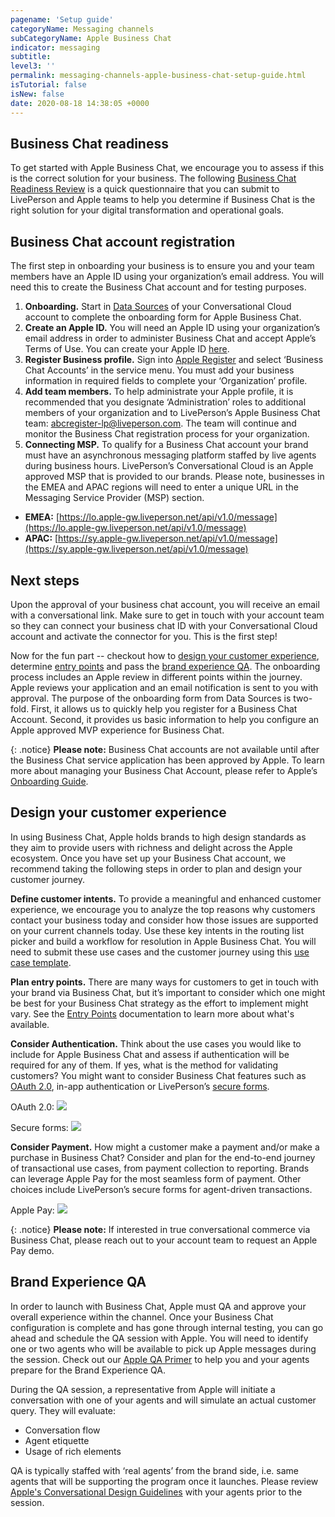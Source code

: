 ```yaml
---
pagename: 'Setup guide'
categoryName: Messaging channels
subCategoryName: Apple Business Chat
indicator: messaging
subtitle: 
level3: ''
permalink: messaging-channels-apple-business-chat-setup-guide.html
isTutorial: false
isNew: false
date: 2020-08-18 14:38:05 +0000
---
```

## Business Chat readiness

To get started with Apple Business Chat, we encourage you to assess if this is the correct solution for your business. The following [Business Chat Readiness Review](https://ce-sr.s3-eu-west-1.amazonaws.com/KC/Apple+Business+Chat/BusinessChatReadiness2019.2.pdf) is a quick questionnaire that you can submit to LivePerson and Apple teams to help you determine if Business Chat is the right solution for your digital transformation and operational goals. 

## Business Chat account registration

The first step in onboarding your business is to ensure you and your team members have an Apple ID using your organization’s email address. You will need this to create the Business Chat account and for testing purposes. 

1. **Onboarding.** Start in [Data Sources](https://knowledge.liveperson.com/data-reporting-engagement-attributes-data-sources-engagement-attributes-overview.html) of your Conversational Cloud account to complete the onboarding form for Apple Business Chat.  
2. **Create an Apple ID.** You will need an Apple ID using your organization’s email address in order to administer Business Chat and accept Apple’s Terms of Use. You can create your Apple ID [here](https://appleid.apple.com/account#!&page=create).
3. **Register Business profile.** Sign into [Apple Register](https://register.apple.com/) and select ‘Business Chat Accounts’ in the service menu. You must add your business information in required fields to complete your ‘Organization’ profile. 
4. **Add team members.** To help administrate your Apple profile, it is recommended that you designate ‘Administration’ roles to additional members of your organization and to LivePerson’s Apple Business Chat team: abcregister-lp@liveperson.com. The team will continue and monitor the Business Chat registration process for your organization.  
5. **Connecting MSP.**  To qualify for a Business Chat account your brand must have an asynchronous messaging platform staffed by live agents during business hours. LivePerson’s Conversational Cloud is an Apple approved MSP that is provided to our brands. Please note, businesses in the EMEA and APAC regions will need to enter a unique URL in the Messaging Service Provider (MSP) section. 
* **EMEA:** [https://lo.apple-gw.liveperson.net/api/v1.0/message](https://lo.apple-gw.liveperson.net/api/v1.0/message)
* **APAC:** [https://sy.apple-gw.liveperson.net/api/v1.0/message](https://sy.apple-gw.liveperson.net/api/v1.0/message)

## Next steps

Upon the approval of your business chat account, you will receive an email with a conversational link. Make sure to get in touch with your account team so they can connect your business chat ID with your Conversational Cloud account and activate the connector for you. This is the first step! 

Now for the fun part -- checkout how to [design your customer experience](messaging-channels-apple-business-chat-setup-guide.html#design-your-customer-experience), determine [entry points](messaging-channels-apple-business-chat-entry-points.html) and pass the [brand experience QA](messaging-channels-apple-business-chat-setup-guide.html#brand-experience-qa). The onboarding process includes an Apple review in different points within the journey. Apple reviews your application and an email notification is sent to you with approval. The purpose of the onboarding form from Data Sources is two-fold. First, it allows us to quickly help you register for a Business Chat Account. Second, it provides us basic information to help you configure an Apple approved MVP experience for Business Chat.  

{: .notice}
**Please note:** Business Chat accounts are not available until after the Business Chat service application has been approved by Apple. To learn more about managing your Business Chat Account, please refer to Apple’s [Onboarding Guide](https://register.apple.com/resources/business-chat/BC-OnboardingYourBCA.pdf).

## Design your customer experience

In using Business Chat, Apple holds brands to high design standards as they aim to provide users with richness and delight across the Apple ecosystem. Once you have set up your Business Chat account,  we recommend taking the following steps in order to plan and design your customer journey. 

**Define customer intents.** To provide a meaningful and enhanced customer experience, we encourage you to analyze the top reasons why customers contact your business today and consider how those issues are supported on your current channels today. Use these key intents in the routing list picker and build a workflow for resolution in Apple Business Chat. You will need to submit these use cases and the customer journey using this [use case template](https://ce-sr.s3-eu-west-1.amazonaws.com/KC/Apple+Business+Chat/useCaseTemplate+(4).xlsx).

**Plan entry points.** There are many ways for customers to get in touch with your brand via Business Chat, but it’s important to consider which one might be best for your Business Chat strategy as the effort to implement might vary. See the [Entry Points](messaging-channels-apple-business-chat-entry-points.html) documentation to learn more about what's available.

**Consider Authentication.** Think about the use cases you would like to include for Apple Business Chat and assess if authentication will be required for any of them. If yes, what is the method for validating customers? You might want to consider Business Chat features such as [OAuth 2.0](https://developers.liveperson.com/apple-business-chat-templates-apple-auth-template.html), in-app authentication or LivePerson’s [secure forms](security-regulations-secure-forms-secure-forms-for-messaging-user-guide.html). 

OAuth 2.0:
![](img/setting-up-apple-business-chat-1.png)

Secure forms:
![](img/setting-up-apple-business-chat-2.png)

**Consider Payment.** How might a customer make a payment and/or make a purchase in Business Chat? Consider and plan for the end-to-end journey of transactional use cases, from payment collection to reporting. Brands can leverage Apple Pay for the most seamless form of payment.  Other choices include LivePerson’s secure forms for agent-driven transactions.

Apple Pay:
![](img/setting-up-apple-business-chat-3.png)

{: .notice}
**Please note:** If interested in true conversational commerce via Business Chat, please reach out to your account team to request an Apple Pay demo. 

## Brand Experience QA 

In order to launch with Business Chat, Apple must QA and approve your overall experience within the channel. Once your Business Chat configuration is complete and has gone through internal testing, you can go ahead and schedule the QA session with Apple. You will need to identify one or two agents who will be available to pick up Apple messages during the session. Check out our [Apple QA Primer](https://ce-sr.s3-eu-west-1.amazonaws.com/KC/Apple+Business+Chat/ABC_abreviated+training.pdf) to help you and your agents prepare for the Brand Experience QA.
 
During the QA session, a representative from Apple will initiate a conversation with one of your agents and will simulate an actual customer query. They will evaluate: 
* Conversation flow
* Agent etiquette
* Usage of rich elements

QA is typically staffed with ‘real agents’ from the brand side, i.e. same agents that will be supporting the program once it launches. Please review [Apple's Conversational Design Guidelines](https://developer.apple.com/design/human-interface-guidelines/business-chat/customer-interaction/onboarding/) with your agents prior to the session.

